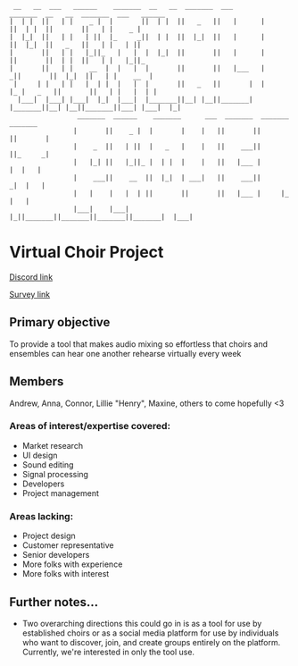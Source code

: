 ```
 __   __  ___   ______    _______  __   __  _______  ___        _______  __   __  _______  ___   ______     
|  | |  ||   | |    _ |  |       ||  | |  ||   _   ||   |      |       ||  | |  ||       ||   | |    _ |    
|  |_|  ||   | |   | ||  |_     _||  | |  ||  |_|  ||   |      |       ||  |_|  ||   _   ||   | |   | ||    
|       ||   | |   |_||_   |   |  |  |_|  ||       ||   |      |       ||       ||  | |  ||   | |   |_||_   
|       ||   | |    __  |  |   |  |       ||       ||   |___   |      _||       ||  |_|  ||   | |    __  |  
 |     | |   | |   |  | |  |   |  |       ||   _   ||       |  |     |_ |   _   ||       ||   | |   |  | |  
  |___|  |___| |___|  |_|  |___|  |_______||__| |__||_______|  |_______||__| |__||_______||___| |___|  |_|  
                 _______  ______    _______      ___  _______  _______  _______                             
                |       ||    _ |  |       |    |   ||       ||       ||       |                            
                |    _  ||   | ||  |   _   |    |   ||    ___||       ||_     _|                            
                |   |_| ||   |_||_ |  | |  |    |   ||   |___ |       |  |   |                              
                |    ___||    __  ||  |_|  | ___|   ||    ___||      _|  |   |                              
                |   |    |   |  | ||       ||       ||   |___ |     |_   |   |                              
                |___|    |___|  |_||_______||_______||_______||_______|  |___|                              
```

# Virtual Choir Project

[Discord link](https://discord.gg/BupsuAe)

[Survey link](https://forms.gle/ibQqsLtmSktug4jE6)

## Primary objective
To provide a tool that makes audio mixing so effortless that choirs and ensembles can hear one another rehearse virtually every week

## Members
Andrew, Anna, Connor, Lillie "Henry", Maxine, others to come hopefully <3

### Areas of interest/expertise covered:
- Market research
- UI design
- Sound editing
- Signal processing
- Developers
- Project management

### Areas lacking:
- Project design
- Customer representative
- Senior developers
- More folks with experience
- More folks with interest

## Further notes...

- Two overarching directions this could go in is as a tool for use by established choirs or as a social media platform for use by individuals who want to discover, join, and create groups entirely on the platform. Currently, we're interested in only the tool use. 


